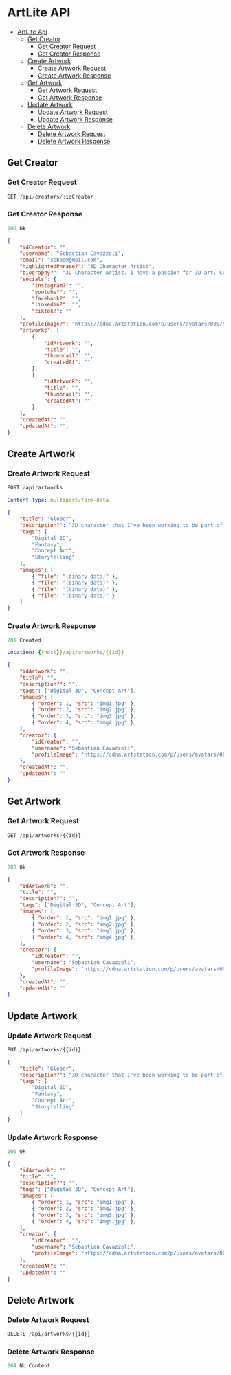 # ArtLite API
- [ArtLite Api](#buber-breakfast-api)
  - [Get Creator](#get-creator)
    - [Get Creator Request](#get-creator-request)
    - [Get Creator Response](#get-creator-response)
  - [Create Artwork](#create-artwork)
    - [Create Artwork Request](#create-artwork-request)
    - [Create Artwork Response](#create-artwork-response)
  - [Get Artwork](#get-artwork)
    - [Get Artwork Request](#get-artwork-request)
    - [Get Artwork Response](#get-artwork-response)
  - [Update Artwork](#update-artwork)
    - [Update Artwork Request](#update-artwork-request)
    - [Update Artwork Response](#update-artwork-response)
  - [Delete Artwork](#delete-artwork)
    - [Delete Artwork Request](#delete-artwork-request)
    - [Delete Artwork Response](#delete-artwork-response)


## Get Creator

### Get Creator Request

```js
GET /api/creators/:idCreator
```

### Get Creator Response

```js
200 Ok
```

```json
{
    "idCreator": "",
    "username": "Sebastian Cavazzoli",
    "email": "sebas@gmail.com",
    "highlightedPhrase?": "3D Character Artist",
    "biography?": "3D Character Artist. I have a passion for 3D art. Currently working on my own personal projects!",
    "socials": {
        "instagram?": "",
        "youtube?": "",
        "facebook?": "",
        "linkedin?": "",
        "tiktok?": ""
    },
    "profileImage?": "https://cdna.artstation.com/p/users/avatars/000/583/624/large/21ab51c6fdec0656327acd1decc6b95f.jpg?1521491898",
    "artworks": [
        {
            "idArtwork": "",
            "title": "",
            "thumbnail": "",
            "createdAt": ""
        },
        {
            "idArtwork": "",
            "title": "",
            "thumbnail": "",
            "createdAt": ""
        }
    ],
    "createdAt": "",
    "updatedAt": "",
}


```


## Create Artwork

### Create Artwork Request

```js
POST /api/artworks
```

```yml
Content-Type: multipart/form-data
```

```json
{
    "title": "Glober",
    "description?": "3D character that I've been working to be part of Globant Game Studio's Portfolio.",
    "tags": [
        "Digital 2D",
        "Fantasy",
        "Concept Art",
        "Storytelling"
    ],
    "images": [
        { "file": "(binary data)" },
        { "file": "(binary data)" },
        { "file": "(binary data)" },
        { "file": "(binary data)" }
    ]
}
```

### Create Artwork Response

```js
201 Created
```

```yml
Location: {{host}}/api/artworks/{{id}}
```

```json
{
    "idArtwork": "",
    "title": "",
    "description?": "",
    "tags": ["Digital 3D", "Concept Art"],
    "images": [
        { "order": 1, "src": "img1.jpg" },
        { "order": 2, "src": "img2.jpg" },
        { "order": 3, "src": "img3.jpg" },
        { "order": 4, "src": "img4.jpg" },
    ],
    "creator": {
        "idCreator": "",
        "username": "Sebastian Cavazzoli",
        "profileImage": "https://cdna.artstation.com/p/users/avatars/000/583/624/large/21ab51c6fdec0656327acd1decc6b95f.jpg?1521491898",
    },
    "createdAt": "",
    "updatedAt": ""
}

```

## Get Artwork

### Get Artwork Request

```js
GET /api/artworks/{{id}}
```

### Get Artwork Response

```js
200 Ok
```

```json
{
    "idArtwork": "",
    "title": "",
    "description?": "",
    "tags": ["Digital 3D", "Concept Art"],
    "images": [
        { "order": 1, "src": "img1.jpg" },
        { "order": 2, "src": "img2.jpg" },
        { "order": 3, "src": "img3.jpg" },
        { "order": 4, "src": "img4.jpg" },
    ],
    "creator": {
        "idCreator": "",
        "username": "Sebastian Cavazzoli",
        "profileImage": "https://cdna.artstation.com/p/users/avatars/000/583/624/large/21ab51c6fdec0656327acd1decc6b95f.jpg?1521491898",
    },
    "createdAt": "",
    "updatedAt": ""
}
```

## Update Artwork

### Update Artwork Request

```js
PUT /api/artworks/{{id}}
```

```json
{
    "title": "Glober",
    "description?": "3D character that I've been working to be part of Globant Game Studio's Portfolio.",
    "tags": [
        "Digital 2D",
        "Fantasy",
        "Concept Art",
        "Storytelling"
    ]
}
```

### Update Artwork Response

```js
200 Ok
```

```json
{
    "idArtwork": "",
    "title": "",
    "description?": "",
    "tags": ["Digital 3D", "Concept Art"],
    "images": [
        { "order": 1, "src": "img1.jpg" },
        { "order": 2, "src": "img2.jpg" },
        { "order": 3, "src": "img3.jpg" },
        { "order": 4, "src": "img4.jpg" },
    ],
    "creator": {
        "idCreator": "",
        "username": "Sebastian Cavazzoli",
        "profileImage": "https://cdna.artstation.com/p/users/avatars/000/583/624/large/21ab51c6fdec0656327acd1decc6b95f.jpg?1521491898",
    },
    "createdAt": "",
    "updatedAt": ""
}

```

## Delete Artwork

### Delete Artwork Request

```js
DELETE /api/artworks/{{id}}
```

### Delete Artwork Response

```js
204 No Content
```
